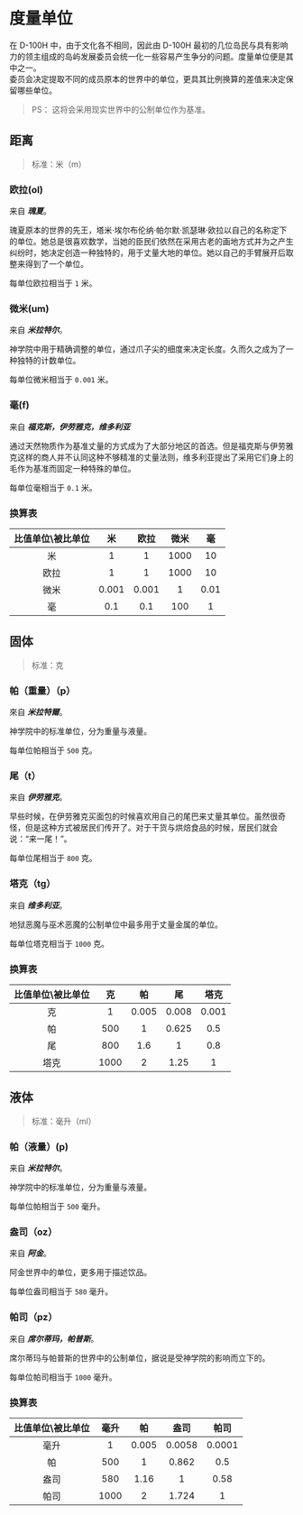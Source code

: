# 度量单位

在 D-100H 中，由于文化各不相同，因此由 D-100H 最初的几位岛民与具有影响力的领主组成的岛屿发展委员会统一化一些容易产生争分的问题。度量单位便是其中之一。  
委员会决定提取不同的成员原本的世界中的单位，更具其比例换算的差值来决定保留哪些单位。

> PS： 这将会采用现实世界中的公制单位作为基准。

## 距离

> 标准：米（m）

### 欧拉(ol)

来自 ***瑰夏***。

瑰夏原本的世界的先王，塔米·埃尔布伦纳·帕尔默·凯瑟琳·欧拉以自己的名称定下的单位。她总是很喜欢数学，当她的臣民们依然在采用古老的画地方式并为之产生纠纷时，她决定创造一种独特的，用于丈量大地的单位。她以自己的手臂展开后取整来得到了一个单位。

每单位欧拉相当于 `1` 米。

### 微米(um)

来自 ***米拉特尔***。

神学院中用于精确调整的单位，通过爪子尖的细度来决定长度。久而久之成为了一种独特的计数单位。

每单位微米相当于 `0.001` 米。

### 毫(f)

来自 ***福克斯，伊劳雅克，维多利亚***

通过天然物质作为基准丈量的方式成为了大部分地区的首选。但是福克斯与伊劳雅克这样的商人并不认同这种不够精准的丈量法则，维多利亚提出了采用它们身上的毛作为基准而固定一种特殊的单位。

每单位毫相当于 `0.1` 米。

### 换算表

|比值单位\被比单位|米|欧拉|微米|毫|
|:---:|:---:|:---:|:---:|:---:|
|米|1|1|1000|10|
|欧拉|1|1|1000|10|
|微米|0.001|0.001|1|0.01|
|毫|0.1|0.1|100|1|


## 固体

> 标准：克

### 帕（重量）（p）

來自 ***米拉特爾***。

神学院中的标准单位，分为重量与液量。

每单位帕相当于 `500` 克。

### 尾（t）

来自 ***伊劳雅克***。

早些时候，在伊劳雅克买面包的时候喜欢用自己的尾巴来丈量其单位。虽然很奇怪，但是这种方式被居民们传开了。对于干货与烘焙食品的时候，居民们就会说：“来一尾！”。

每单位尾相当于 `800` 克。

### 塔克（tg）

来自 ***维多利亚***。

地狱恶魔与巫术恶魔的公制单位中最多用于丈量金属的单位。

每单位塔克相当于 `1000` 克。

### 换算表

|比值单位\被比单位|克|帕|尾|塔克|
|:---:|:---:|:---:|:---:|:---:|
|克|1|0.005|0.008|0.001
|帕|500|1|0.625|0.5|
|尾|800|1.6|1|0.8|
|塔克|1000|2|1.25|1|

## 液体

> 标准：毫升（ml）

### 帕（液量）(p)

来自 ***米拉特尔***。

神学院中的标准单位，分为重量与液量。

每单位帕相当于 `500` 毫升。

### 盎司（oz）

来自 ***阿金***。

阿金世界中的单位，更多用于描述饮品。

每单位盎司相当于 `580` 毫升。

### 帕司（pz）

来自 ***席尔蒂玛，帕普斯***。

席尔蒂玛与帕普斯的世界中的公制单位，据说是受神学院的影响而立下的。

每单位帕司相当于 `1000` 毫升。

### 换算表

|比值单位\被比单位|毫升|帕|盎司|帕司|
|:---:|:---:|:---:|:---:|:---:|
|毫升|1|0.005|0.0058|0.0001
|帕|500|1|0.862|0.5|
|盎司|580|1.16|1|0.58|
|帕司|1000|2|1.724|1|
